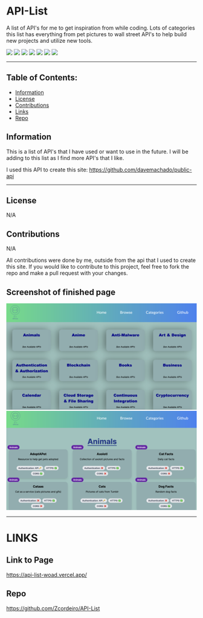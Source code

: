# API-List
A list of API's for me to get inspiration from while coding. Lots of categories this list has everything from pet pictures to wall street API's to help build new projects and utilize new tools. 

<img src="https://img.shields.io/badge/Next.js-000?logo=nextdotjs&logoColor=fff&style=for-the-badge" /> <img src="https://img.shields.io/badge/React-20232A?style=for-the-badge&logo=react&logoColor=61DAFB" /> <img src="https://img.shields.io/badge/JavaScript-F7DF1E?style=for-the-badge&logo=javascript&logoColor=black" /> <img src="https://img.shields.io/badge/CSS-239120?&style=for-the-badge&logo=css3&logoColor=white" /> <img src="https://img.shields.io/badge/Tailwind_CSS-38B2AC?style=for-the-badge&logo=tailwind-css&logoColor=white" /> <img src="https://img.shields.io/badge/Node.js-43853D?style=for-the-badge&logo=node.js&logoColor=white" /> <img src="https://img.shields.io/badge/Vercel-000000?style=for-the-badge&logo=vercel&logoColor=white" />

---

 ## Table of Contents:
  - [Information](#information)
  - [License](#license)
  - [Contributions](#contributions)
  - [Links](#links)
  - [Repo](#repo)


## Information

This is a list of API's that I have used or want to use in the future. I will be adding to this list as I find more API's that I like.

I used this API to create this site: https://github.com/davemachado/public-api 

---


## License

N/A

## Contributions

N/A

All contributions were done by me, outside from the api that I used to create this site.
If you would like to contribute to this project, feel free to fork the repo and make a pull request with your changes.

## Screenshot of finished page

![screenshot of published page](./public/images/screenshots/screenshot1.png)
![screenshot2 of published page](./public/images/screenshots/screenshot2.png)


---

# LINKS

## Link to Page
https://api-list-woad.vercel.app/


## Repo
https://github.com/Zcordeiro/API-List

